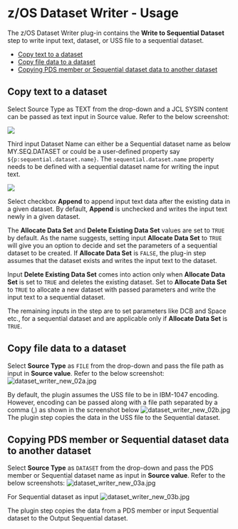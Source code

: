 # z/OS Dataset Writer - Usage



The z/OS Dataset Writer plug-in contains the **Write to Sequential Dataset** step to write input text, dataset, or USS file to a sequential dataset.

* [Copy text to a dataset](#copy-text-to-a-dataset)
* [Copy file data to a dataset](#copy-file-data-to-a-dataset)
* [Copying PDS member or Sequential dataset data to another dataset](#copying-pds-member-or-sequential-dataset-data-to-another-dataset)

## Copy text to a dataset

Select Source Type as TEXT from the drop-down and a JCL SYSIN content can be passed as text input in Source value. Refer to the below screenshot:

[![](media/picture1.png?resize=320%2C130)](media/picture1.png)

Third input Dataset Name can either be a Sequential dataset name as below MY.SEQ.DATASET or could be a user-defined property say ```${p:sequential.dataset.name}```. The `sequential.dataset.name` property needs to be defined with a sequential dataset name for writing the input text.

[![](media/zos-dataset-writer-plugin.png?resize=420%2C445)](media/zos-dataset-writer-plugin.png)

Select checkbox **Append** to append input text data after the existing data in a given dataset. By default, **Append** is unchecked and writes the input text newly in a given dataset.

The **Allocate Data Set** and **Delete Existing Data Set** values are set to `TRUE` by default. As the name suggests, setting input **Allocate Data Set** to `TRUE` will give you an option to decide and set the parameters of a sequential dataset to be created. If **Allocate Data Set** is `FALSE`, the plug-in step assumes that the dataset exists and writes the input text to the dataset.

Input **Delete Existing Data Set** comes into action only when **Allocate Data Set** is set to `TRUE` and deletes the existing dataset. Set to **Allocate Data Set** to `TRUE` to allocate a new dataset with passed parameters and write the input text to a sequential dataset.

The remaining inputs in the step are to set parameters like DCB and Space etc., for a sequential dataset and are applicable only if **Allocate Data Set** is `TRUE`.

## Copy file data to a dataset

Select **Source Type** as `FILE` from the drop-down and pass the file path as input in **Source value**. Refer to the below screenshot:
![dataset_writer_new_02a.jpg](media/dataset_writer_new_02a.jpg)

By default, the plugin assumes the USS file to be in IBM-1047 encoding. However, encoding can be passed along with a file path separated by a comma (,) as shown in the screenshot below
![dataset_writer_new_02b.jpg](media/dataset_writer_new_02b.jpg)
The plugin step copies the data in the USS file to the Sequential dataset.

## Copying PDS member or Sequential dataset data to another dataset

Select **Source Type** as `DATASET` from the drop-down and pass the PDS member or Sequential dataset name as input in **Source value**. Refer to the below screenshots:
![dataset_writer_new_03a.jpg](media/dataset_writer_new_03a.jpg)

For Sequential dataset as input
![dataset_writer_new_03b.jpg](media/dataset_writer_new_03b.jpg)

The plugin step copies the data from a PDS member or input Sequential dataset to the Output Sequential dataset.
